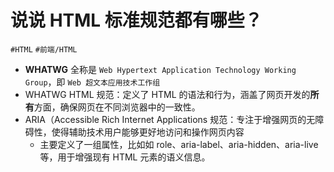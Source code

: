 
# 说说 HTML 标准规范都有哪些？


`#HTML`  `#前端/HTML`  

- **WHATWG** 全称是 `Web Hypertext Application Technology Working Group`，即 `Web 超文本应用技术工作组`
- WHATWG HTML 规范：定义了 HTML 的语法和行为，涵盖了网页开发的**所有**方面，确保网页在不同浏览器中的一致性。
- ARIA（Accessible Rich Internet Applications 规范：专注于增强网页的无障碍性，使得辅助技术用户能够更好地访问和操作网页内容
   - 主要定义了一组属性，比如如 role、aria-label、aria-hidden、aria-live 等，用于增强现有 HTML 元素的语义信息。
